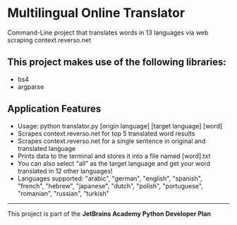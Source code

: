 # Multilingual Online Translator
Command-Line project that translates words in 13 languages via web scraping context.reverso.net
 
## This project makes use of the following libraries:
* bs4
* argparse

## Application Features
* Usage: python translator.py [origin language] [target language] [word]
* Scrapes context.reverso.net for top 5 translated word results
* Scrapes context.reverso.net for a single sentence in original and translated language
* Prints data to the terminal and stores it into a file named [word].txt
* You can also select "all" as the target language and get your word translated in 12 other languages!
* Languages supported: "arabic", "german", "english", "spanish", "french", "hebrew", "japanese",
             "dutch", "polish", "portuguese", "romanian", "russian", "turkish"
--------------------
This project is part of the <b>JetBrains Academy Python Developer Plan</b>
